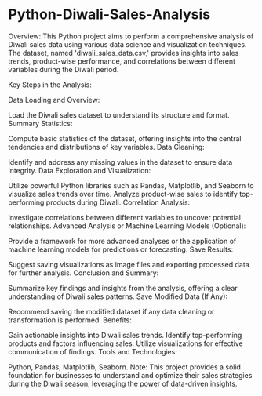 # Python-Diwali-Sales-Analysis
Overview:
This Python project aims to perform a comprehensive analysis of Diwali sales data using various data science and visualization techniques. The dataset, named 'diwali_sales_data.csv,' provides insights into sales trends, product-wise performance, and correlations between different variables during the Diwali period.

Key Steps in the Analysis:

Data Loading and Overview:

Load the Diwali sales dataset to understand its structure and format.
Summary Statistics:

Compute basic statistics of the dataset, offering insights into the central tendencies and distributions of key variables.
Data Cleaning:

Identify and address any missing values in the dataset to ensure data integrity.
Data Exploration and Visualization:

Utilize powerful Python libraries such as Pandas, Matplotlib, and Seaborn to visualize sales trends over time.
Analyze product-wise sales to identify top-performing products during Diwali.
Correlation Analysis:

Investigate correlations between different variables to uncover potential relationships.
Advanced Analysis or Machine Learning Models (Optional):

Provide a framework for more advanced analyses or the application of machine learning models for predictions or forecasting.
Save Results:

Suggest saving visualizations as image files and exporting processed data for further analysis.
Conclusion and Summary:

Summarize key findings and insights from the analysis, offering a clear understanding of Diwali sales patterns.
Save Modified Data (If Any):

Recommend saving the modified dataset if any data cleaning or transformation is performed.
Benefits:

Gain actionable insights into Diwali sales trends.
Identify top-performing products and factors influencing sales.
Utilize visualizations for effective communication of findings.
Tools and Technologies:

Python, Pandas, Matplotlib, Seaborn.
Note:
This project provides a solid foundation for businesses to understand and optimize their sales strategies during the Diwali season, leveraging the power of data-driven insights.
